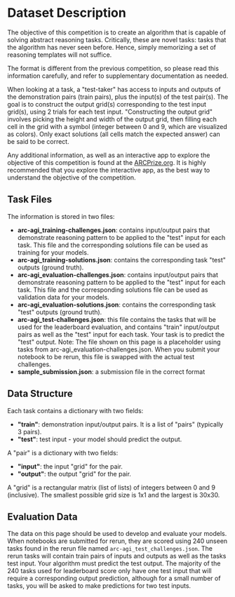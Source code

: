 # Dataset Description

The objective of this competition is to create an algorithm that is capable of solving abstract reasoning tasks. Critically, these are novel tasks: tasks that the algorithm has never seen before. Hence, simply memorizing a set of reasoning templates will not suffice.

The format is different from the previous competition, so please read this information carefully, and refer to supplementary documentation as needed.

When looking at a task, a "test-taker" has access to inputs and outputs of the demonstration pairs (train pairs), plus the input(s) of the test pair(s). The goal is to construct the output grid(s) corresponding to the test input grid(s), using 2 trials for each test input. "Constructing the output grid" involves picking the height and width of the output grid, then filling each cell in the grid with a symbol (integer between 0 and 9, which are visualized as colors). Only exact solutions (all cells match the expected answer) can be said to be correct.

Any additional information, as well as an interactive app to explore the objective of this competition is found at the [ARCPrize.org](https://arcprize.org). It is highly recommended that you explore the interactive app, as the best way to understand the objective of the competition.

## Task Files

The information is stored in two files:

- **arc-agi_training-challenges.json**: contains input/output pairs that demonstrate reasoning pattern to be applied to the "test" input for each task. This file and the corresponding solutions file can be used as training for your models.
- **arc-agi_training-solutions.json**: contains the corresponding task "test" outputs (ground truth).
- **arc-agi_evaluation-challenges.json**: contains input/output pairs that demonstrate reasoning pattern to be applied to the "test" input for each task. This file and the corresponding solutions file can be used as validation data for your models.
- **arc-agi_evaluation-solutions.json**: contains the corresponding task "test" outputs (ground truth).
- **arc-agi_test-challenges.json**: this file contains the tasks that will be used for the leaderboard evaluation, and contains "train" input/output pairs as well as the "test" input for each task. Your task is to predict the "test" output. Note: The file shown on this page is a placeholder using tasks from arc-agi_evaluation-challenges.json. When you submit your notebook to be rerun, this file is swapped with the actual test challenges.
- **sample_submission.json**: a submission file in the correct format

## Data Structure

Each task contains a dictionary with two fields:

- **"train"**: demonstration input/output pairs. It is a list of "pairs" (typically 3 pairs).
- **"test"**: test input - your model should predict the output.

A "pair" is a dictionary with two fields:

- **"input"**: the input "grid" for the pair.
- **"output"**: the output "grid" for the pair.

A "grid" is a rectangular matrix (list of lists) of integers between 0 and 9 (inclusive). The smallest possible grid size is 1x1 and the largest is 30x30.

## Evaluation Data

The data on this page should be used to develop and evaluate your models. When notebooks are submitted for rerun, they are scored using 240 unseen tasks found in the rerun file named `arc-agi_test_challenges.json`. The rerun tasks will contain train pairs of inputs and outputs as well as the tasks test input. Your algorithm must predict the test output. The majority of the 240 tasks used for leaderboard score only have one test input that will require a corresponding output prediction, although for a small number of tasks, you will be asked to make predictions for two test inputs.